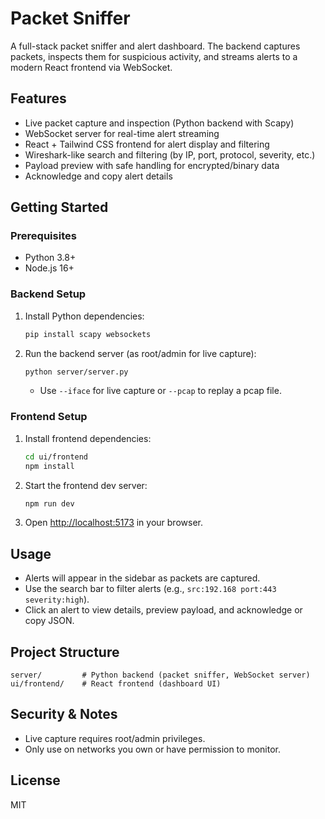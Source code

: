 # Packet Sniffer

A full-stack packet sniffer and alert dashboard. The backend captures packets, inspects them for suspicious activity, and streams alerts to a modern React frontend via WebSocket.

## Features
- Live packet capture and inspection (Python backend with Scapy)
- WebSocket server for real-time alert streaming
- React + Tailwind CSS frontend for alert display and filtering
- Wireshark-like search and filtering (by IP, port, protocol, severity, etc.)
- Payload preview with safe handling for encrypted/binary data
- Acknowledge and copy alert details

## Getting Started

### Prerequisites
- Python 3.8+
- Node.js 16+

### Backend Setup
1. Install Python dependencies:
   ```sh
   pip install scapy websockets
   ```
2. Run the backend server (as root/admin for live capture):
   ```sh
   python server/server.py
   ```
   - Use `--iface` for live capture or `--pcap` to replay a pcap file.

### Frontend Setup
1. Install frontend dependencies:
   ```sh
   cd ui/frontend
   npm install
   ```
2. Start the frontend dev server:
   ```sh
   npm run dev
   ```
3. Open [http://localhost:5173](http://localhost:5173) in your browser.

## Usage
- Alerts will appear in the sidebar as packets are captured.
- Use the search bar to filter alerts (e.g., `src:192.168 port:443 severity:high`).
- Click an alert to view details, preview payload, and acknowledge or copy JSON.

## Project Structure
```
server/         # Python backend (packet sniffer, WebSocket server)
ui/frontend/    # React frontend (dashboard UI)
```

## Security & Notes
- Live capture requires root/admin privileges.
- Only use on networks you own or have permission to monitor.

## License
MIT
